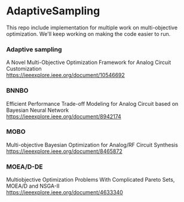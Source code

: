 
# AdaptiveSampling

This repo include implementation for multiple work on multi-objective optimization. We'll keep working on making the code easier to run.

### Adaptive sampling  
A Novel Multi-Objective Optimization Framework for Analog Circuit Customization  
https://ieeexplore.ieee.org/document/10546692

### BNNBO  
Efficient Performance Trade-off Modeling for Analog Circuit based on Bayesian Neural Network  
https://ieeexplore.ieee.org/document/8942174

### MOBO  
Multi-objective Bayesian Optimization for Analog/RF Circuit Synthesis  
https://ieeexplore.ieee.org/document/8465872

### MOEA/D-DE  
Multiobjective Optimization Problems With Complicated Pareto Sets, MOEA/D and NSGA-II  
https://ieeexplore.ieee.org/document/4633340
